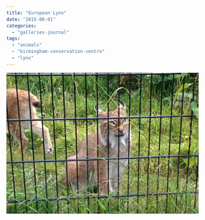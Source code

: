 ```yaml
---
title: "European Lynx"
date: "2015-08-01"
categories: 
  - "galleries-journal"
tags: 
  - "animals"
  - "birmingham-conservation-centre"
  - "lynx"
---
```


[![](images/European-Lynx.jpeg)](https://davidpeach.co.uk/wp-content/uploads/2023/05/European-Lynx.jpeg)
